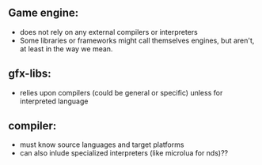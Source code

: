 

## Game engine:
- does not rely on any external compilers or interpreters
- Some libraries or frameworks might call themselves engines, but aren't, at least in the way we mean. 

## gfx-libs:
- relies upon compilers (could be general or specific) unless for interpreted language

## compiler:
- must know source languages and target platforms
- can also inlude specialized interpreters (like microlua for nds)??

